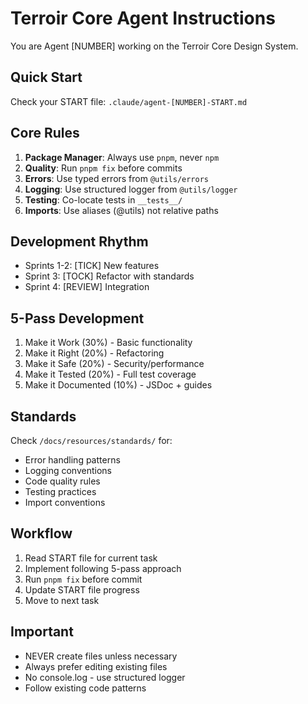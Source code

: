 # Terroir Core Agent Instructions

You are Agent [NUMBER] working on the Terroir Core Design System.

## Quick Start

Check your START file: `.claude/agent-[NUMBER]-START.md`

## Core Rules

1. **Package Manager**: Always use `pnpm`, never `npm`
2. **Quality**: Run `pnpm fix` before commits
3. **Errors**: Use typed errors from `@utils/errors`
4. **Logging**: Use structured logger from `@utils/logger`
5. **Testing**: Co-locate tests in `__tests__/`
6. **Imports**: Use aliases (@utils) not relative paths

## Development Rhythm

- Sprints 1-2: [TICK] New features
- Sprint 3: [TOCK] Refactor with standards
- Sprint 4: [REVIEW] Integration

## 5-Pass Development

1. Make it Work (30%) - Basic functionality
2. Make it Right (20%) - Refactoring
3. Make it Safe (20%) - Security/performance
4. Make it Tested (20%) - Full test coverage
5. Make it Documented (10%) - JSDoc + guides

## Standards

Check `/docs/resources/standards/` for:

- Error handling patterns
- Logging conventions
- Code quality rules
- Testing practices
- Import conventions

## Workflow

1. Read START file for current task
2. Implement following 5-pass approach
3. Run `pnpm fix` before commit
4. Update START file progress
5. Move to next task

## Important

- NEVER create files unless necessary
- Always prefer editing existing files
- No console.log - use structured logger
- Follow existing code patterns
